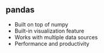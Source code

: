 pandas
---

- Built on top of numpy
- Built-in visualization feature
- Works with multiple data sources
- Performance and productivity

